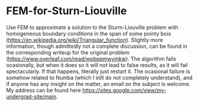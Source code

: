 # FEM-for-Sturn-Liouville
Use FEM to approximate a solution to the Sturm-Liouville problem with homogeneous boundary conditions in the span of some pointy bois (https://en.wikipedia.org/wiki/Triangular_function).
Slightly more information, though admittedly not a complete discussion, can be found in the corresponding writeup for the original problem (https://www.overleaf.com/read/wpbppmwyjnkw).
The algorithm fails ocasionally, but when it does so it will not lead to false results, as it will fail spectacularly. If that happens, literally just restart it.
The ocasional failure is somehow related to Numba (which I still do not completely understand), and if anyone has any insight on the matter, an email on the subject is welcome.
My address can be found here https://sites.google.com/view/my-undergrad-site/main.
